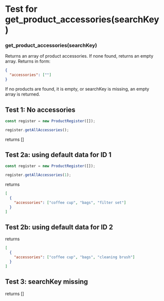 # Test for get_product_accessories(searchKey)

### get_product_accessories(searchKey)

Returns an array of product accessories. If none found, returns an empty array. Returns in form:

```json
{
  "accessories": [""]
}
```

If no products are found, it is empty, or searchKey is missing, an empty array is returned.

## Test 1: No accessories

```js
const register = new ProductRegister([]);

register.getAllAccessories();
```

returns []

## Test 2a: using default data for ID 1

```js
const register = new ProductRegister([]);

register.getAllAccessories(1);
```

returns

```json
[
  {
    "accessories": ["coffee cup", "bags", "filter set"]
  }
]
```

## Test 2b: using default data for ID 2

returns

```json
[
  {
    "accessories": ["coffee cup", "bags", "cleaning brush"]
  }
]
```

## Test 3: searchKey missing

returns []
